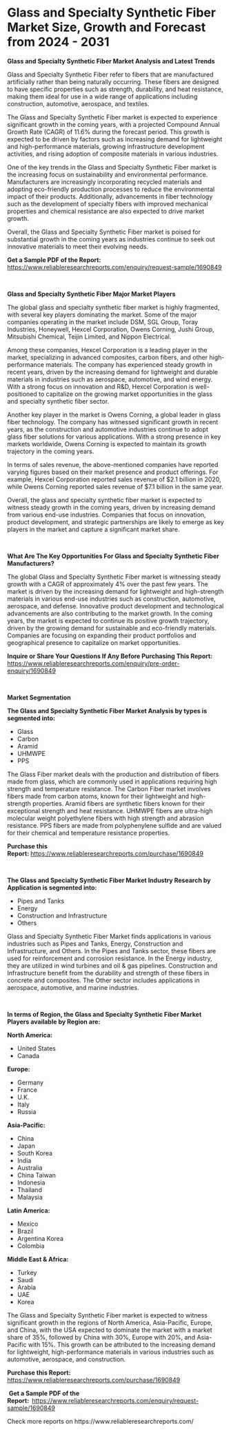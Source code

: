 <p><h1>Glass and Specialty Synthetic Fiber Market Size, Growth and Forecast from 2024 - 2031</h1></p><p><strong>Glass and Specialty Synthetic Fiber Market Analysis and Latest Trends</strong></p>
<p><p>Glass and Specialty Synthetic Fiber refer to fibers that are manufactured artificially rather than being naturally occurring. These fibers are designed to have specific properties such as strength, durability, and heat resistance, making them ideal for use in a wide range of applications including construction, automotive, aerospace, and textiles.</p><p>The Glass and Specialty Synthetic Fiber market is expected to experience significant growth in the coming years, with a projected Compound Annual Growth Rate (CAGR) of 11.6% during the forecast period. This growth is expected to be driven by factors such as increasing demand for lightweight and high-performance materials, growing infrastructure development activities, and rising adoption of composite materials in various industries.</p><p>One of the key trends in the Glass and Specialty Synthetic Fiber market is the increasing focus on sustainability and environmental performance. Manufacturers are increasingly incorporating recycled materials and adopting eco-friendly production processes to reduce the environmental impact of their products. Additionally, advancements in fiber technology such as the development of specialty fibers with improved mechanical properties and chemical resistance are also expected to drive market growth.</p><p>Overall, the Glass and Specialty Synthetic Fiber market is poised for substantial growth in the coming years as industries continue to seek out innovative materials to meet their evolving needs.</p></p>
<p><strong>Get a Sample PDF of the Report:&nbsp;</strong> <a href="https://www.reliableresearchreports.com/enquiry/request-sample/1690849">https://www.reliableresearchreports.com/enquiry/request-sample/1690849</a></p>
<p>&nbsp;</p>
<p><strong>Glass and Specialty Synthetic Fiber Major Market Players</strong></p>
<p><p>The global glass and specialty synthetic fiber market is highly fragmented, with several key players dominating the market. Some of the major companies operating in the market include DSM, SGL Group, Toray Industries, Honeywell, Hexcel Corporation, Owens Corning, Jushi Group, Mitsubishi Chemical, Teijin Limited, and Nippon Electrical.</p><p>Among these companies, Hexcel Corporation is a leading player in the market, specializing in advanced composites, carbon fibers, and other high-performance materials. The company has experienced steady growth in recent years, driven by the increasing demand for lightweight and durable materials in industries such as aerospace, automotive, and wind energy. With a strong focus on innovation and R&D, Hexcel Corporation is well-positioned to capitalize on the growing market opportunities in the glass and specialty synthetic fiber sector.</p><p>Another key player in the market is Owens Corning, a global leader in glass fiber technology. The company has witnessed significant growth in recent years, as the construction and automotive industries continue to adopt glass fiber solutions for various applications. With a strong presence in key markets worldwide, Owens Corning is expected to maintain its growth trajectory in the coming years.</p><p>In terms of sales revenue, the above-mentioned companies have reported varying figures based on their market presence and product offerings. For example, Hexcel Corporation reported sales revenue of $2.1 billion in 2020, while Owens Corning reported sales revenue of $7.1 billion in the same year.</p><p>Overall, the glass and specialty synthetic fiber market is expected to witness steady growth in the coming years, driven by increasing demand from various end-use industries. Companies that focus on innovation, product development, and strategic partnerships are likely to emerge as key players in the market and capture a significant market share.</p></p>
<p>&nbsp;</p>
<p><strong>What Are The Key Opportunities For Glass and Specialty Synthetic Fiber Manufacturers?</strong></p>
<p><p>The global Glass and Specialty Synthetic Fiber market is witnessing steady growth with a CAGR of approximately 4% over the past few years. The market is driven by the increasing demand for lightweight and high-strength materials in various end-use industries such as construction, automotive, aerospace, and defense. Innovative product development and technological advancements are also contributing to the market growth. In the coming years, the market is expected to continue its positive growth trajectory, driven by the growing demand for sustainable and eco-friendly materials. Companies are focusing on expanding their product portfolios and geographical presence to capitalize on market opportunities.</p></p>
<p><strong>Inquire or Share Your Questions If Any Before Purchasing This Report:</strong> <a href="https://www.reliableresearchreports.com/enquiry/pre-order-enquiry/1690849">https://www.reliableresearchreports.com/enquiry/pre-order-enquiry/1690849</a></p>
<p>&nbsp;</p>
<p><strong>Market Segmentation</strong></p>
<p><strong>The Glass and Specialty Synthetic Fiber Market Analysis by types is segmented into:</strong></p>
<p><ul><li>Glass</li><li>Carbon</li><li>Aramid</li><li>UHMWPE</li><li>PPS</li></ul></p>
<p><p>The Glass Fiber market deals with the production and distribution of fibers made from glass, which are commonly used in applications requiring high strength and temperature resistance. The Carbon Fiber market involves fibers made from carbon atoms, known for their lightweight and high-strength properties. Aramid fibers are synthetic fibers known for their exceptional strength and heat resistance. UHMWPE fibers are ultra-high molecular weight polyethylene fibers with high strength and abrasion resistance. PPS fibers are made from polyphenylene sulfide and are valued for their chemical and temperature resistance properties.</p></p>
<p><strong>Purchase this Report:&nbsp;</strong><a href="https://www.reliableresearchreports.com/purchase/1690849">https://www.reliableresearchreports.com/purchase/1690849</a></p>
<p>&nbsp;</p>
<p><strong>The Glass and Specialty Synthetic Fiber Market Industry Research by Application is segmented into:</strong></p>
<p><ul><li>Pipes and Tanks</li><li>Energy</li><li>Construction and Infrastructure</li><li>Others</li></ul></p>
<p><p>Glass and Specialty Synthetic Fiber Market finds applications in various industries such as Pipes and Tanks, Energy, Construction and Infrastructure, and Others. In the Pipes and Tanks sector, these fibers are used for reinforcement and corrosion resistance. In the Energy industry, they are utilized in wind turbines and oil & gas pipelines. Construction and Infrastructure benefit from the durability and strength of these fibers in concrete and composites. The Other sector includes applications in aerospace, automotive, and marine industries.</p></p>
<p>&nbsp;</p>
<p><strong>In terms of Region, the Glass and Specialty Synthetic Fiber Market Players available by Region are:</strong></p>
<p>
    <p> <strong> North America: </strong>
        <ul>
            <li>United States</li>
            <li>Canada</li>
        </ul>
        </p> 
    <p> <strong> Europe: </strong>
        <ul>
            <li>Germany</li>
            <li>France</li>
            <li>U.K.</li>
            <li>Italy</li>
            <li>Russia</li>
        </ul>
        </p> 
    <p> <strong> Asia-Pacific: </strong>
        <ul>
            <li>China</li>
            <li>Japan</li>
            <li>South Korea</li>
            <li>India</li>
            <li>Australia</li>
            <li>China Taiwan</li>
            <li>Indonesia</li>
            <li>Thailand</li>
            <li>Malaysia</li>
        </ul>
        </p> 
    <p> <strong> Latin America: </strong>
        <ul>
            <li>Mexico</li>
            <li>Brazil</li>
            <li>Argentina Korea</li>
            <li>Colombia</li>
        </ul>
        </p> 
    <p> <strong> Middle East & Africa: </strong>
        <ul>
            <li>Turkey</li>
            <li>Saudi</li>
            <li>Arabia</li>
            <li>UAE</li>
            <li>Korea</li>
        </ul>
    </p>
    </p>
<p><p>The Glass and Specialty Synthetic Fiber market is expected to witness significant growth in the regions of North America, Asia-Pacific, Europe, and China, with the USA expected to dominate the market with a market share of 35%, followed by China with 30%, Europe with 20%, and Asia-Pacific with 15%. This growth can be attributed to the increasing demand for lightweight, high-performance materials in various industries such as automotive, aerospace, and construction.</p></p>
<p><strong>Purchase this Report: </strong><a href="https://www.reliableresearchreports.com/purchase/1690849">https://www.reliableresearchreports.com/purchase/1690849</a></p>
<p>&nbsp;<strong>Get a Sample PDF of the Report:&nbsp;&nbsp;</strong><a href="https://www.reliableresearchreports.com/enquiry/request-sample/1690849">https://www.reliableresearchreports.com/enquiry/request-sample/1690849</a></p>
<p><strong></strong></p>
<p>Check more reports on https://www.reliableresearchreports.com/</p>